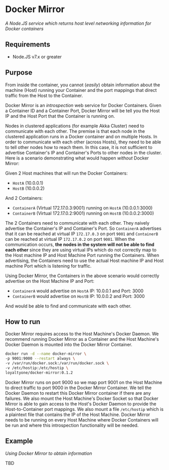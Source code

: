# Docker Mirror #

_A Node.JS service which returns host level networking information for
Docker containers_


## Requirements ##

- Node.JS v7.x or greater

## Purpose ##

From inside the container, you cannot (_easily_) obtain information
about the machine (Host) running your Container and the port mappings
that direct traffic from the Host to the Container.

Docker Mirror is an _introspection_ web service for Docker Containers.
Given a Container ID and a Container Port, Docker Mirror will be tell
you the Host IP and the Host Port that the Container is running on.

Nodes in clustered applications (for example Akka Cluster) need to
communicate with each other. The premise is that each node in the
clustered application runs in a Docker container and on multiple Hosts.
In order to communicate with each other (across Hosts), they need to be
able to tell other nodes how to reach them. In this case, it is not
sufficient to advertise Container's IP and Container's Ports to other
nodes in the cluster. Here is a scenario demonstrating what would happen
_without_ Docker Mirror:

Given 2 Host machines that will run the Docker Containers:
- `HostA` (10.0.0.1)
- `HostB` (10.0.0.2)

And 2 Containers:
- `ContainerA` (Virtual 172.17.0.3:9001) running on `HostA`
(10.0.0.1:3000)
- `ContainerB` (Virtual 172.17.0.2:9001) running on `HostB`
(10.0.0.2:3000)

The 2 Containers need to communicate with each other. They naively
advertise the Container's IP and Container's Port. So `ContainerA`
advertises that it can be reached at virtual IP `172.17.0.3` on port
`9001` and `ContainerB` can be reached at virtual IP `172.17.0.2` on
port `9001`. When the communication occurs, **the nodes in the system
will not be able to find each other** since they are using virtual IPs
which do not correctly map to the Host machine IP and Host Machine Port
running the Containers. When advertising, the Containers need to use the
actual Host machine IP and Host machine Port which is listening for
traffic.

Using Docker Mirror, the Containers in the above scenario would
correctly advertise on the Host Machine IP and Port:
- `ContainerA` would advertise on `HostA` IP: 10.0.0.1 and Port: 3000
- `ContainerB` would advertise on `HostB` IP: 10.0.0.2 and Port: 3000

And would be able to find and communicate with each other.

## How to run ##
Docker Mirror requires access to the Host Machine's Docker Daemon. We
recommend running Docker Mirror as a Container and the Host Machine's
Docker Daemon is mounted into the Docker Mirror Container.

```bash
docker run -d --name docker-mirror \
-p 9001:9000 --restart always \
-v /var/run/docker.sock:/var/run/docker.sock \
-v /etc/hostip:/etc/hostip \
loyaltyone/docker-mirror:0.1.2
```

Docker Mirror runs on port 9000 so we map port 9001 on the Host Machine
to direct traffic to port 9000 in the Docker Mirror Container. We tell
the Docker Daemon to restart this Docker Mirror container if there are
any failures. We also mount the Host Machine's Docker Socket so that
Docker Mirror is able to gain access to the Host's Docker Daemon to
provide the Host-to-Container port mappings. We also mount a file
`/etc/hostip` which is a plaintext file that contains the IP of the
Host Machine. Docker Mirror needs to be running on every Host Machine
where Docker Containers will be run and where this introspection
functionality will be needed.


## Example ##

_Using Docker Mirror to obtain information_

TBD

